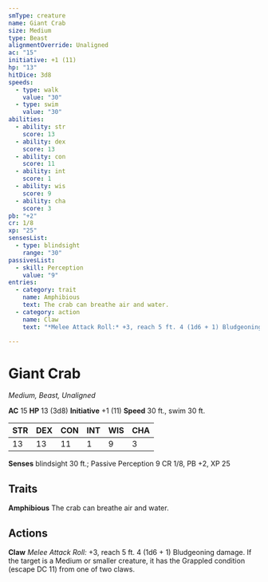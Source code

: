 ```yaml
---
smType: creature
name: Giant Crab
size: Medium
type: Beast
alignmentOverride: Unaligned
ac: "15"
initiative: +1 (11)
hp: "13"
hitDice: 3d8
speeds:
  - type: walk
    value: "30"
  - type: swim
    value: "30"
abilities:
  - ability: str
    score: 13
  - ability: dex
    score: 13
  - ability: con
    score: 11
  - ability: int
    score: 1
  - ability: wis
    score: 9
  - ability: cha
    score: 3
pb: "+2"
cr: 1/8
xp: "25"
sensesList:
  - type: blindsight
    range: "30"
passivesList:
  - skill: Perception
    value: "9"
entries:
  - category: trait
    name: Amphibious
    text: The crab can breathe air and water.
  - category: action
    name: Claw
    text: "*Melee Attack Roll:* +3, reach 5 ft. 4 (1d6 + 1) Bludgeoning damage. If the target is a Medium or smaller creature, it has the Grappled condition (escape DC 11) from one of two claws."

---
```


# Giant Crab
*Medium, Beast, Unaligned*

**AC** 15
**HP** 13 (3d8)
**Initiative** +1 (11)
**Speed** 30 ft., swim 30 ft.

| STR | DEX | CON | INT | WIS | CHA |
| --- | --- | --- | --- | --- | --- |
| 13 | 13 | 11 | 1 | 9 | 3 |

**Senses** blindsight 30 ft.; Passive Perception 9
CR 1/8, PB +2, XP 25

## Traits

**Amphibious**
The crab can breathe air and water.

## Actions

**Claw**
*Melee Attack Roll:* +3, reach 5 ft. 4 (1d6 + 1) Bludgeoning damage. If the target is a Medium or smaller creature, it has the Grappled condition (escape DC 11) from one of two claws.
